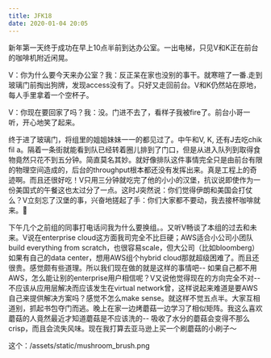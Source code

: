 ```yaml
---
title: JFK18
date: 2020-01-04 20:05
---
```


新年第一天终于成功在早上10点半前到达办公室。一出电梯，只见V和K正在前台的咖啡机附近闲晃。

V：你为什么要今天来办公室？我：反正呆在家也没别的事干。就寒暄了一番.走到玻璃门前掏出狗牌，发现access没有了。只好又走回前台。V和K仍然站在原地，每人手里拿着一个空杯子。

V：你现在要回家了吗？我：没。门进不去了，看样子我被fire了。前台小哥一听，开心地笑了起来。

终于进了玻璃门，将组里的姐姐妹妹一一的都见过了。中午和V, K, 还有J去吃chik fil a。隔着一条街就能看到队已经转着圈儿排到了门口，但是从进入队列到取得食物竟然只花不到五分钟。简直莫名其妙。就好像排队这件事情完全只是由前台有限的物理空间造成的，后台的throughput根本都还没有发挥出来。真是工程上的奇迹啊。而且还很好吃！V只用三分钟就吃完了他的小小的汉堡，抗议说即使作为一份美国式的午餐这也太过分了一点。这时J突然说：你们觉得伊朗和美国会打仗么？V立刻忘了汉堡的事，兴奋地搓起了手：你们大家都不要动，我去接杯咖啡就来。👾

下午几个之前组的同事打电话问我为什么要换组。。又听V畅谈了本组的过去和未来。V说在enterprise cloud这方面我司完全不比巨硬；AWS适合小公司小团队build everything from scratch，也很容易scale，但大公司（比如bloomberg）如果有自己的data center，想用AWS组个hybrid cloud那就超级困难了。而且还很贵。感觉颇有些道理。所以我们现在做的就是这样的事情吧-- 如果自己都不用AWS，怎么能让别的enterprise用户相信呢？V又说他觉得现在的方向完全不对-- 不应该从应用层解决而应该发生在virtual network曾，这样说起来难道是要AWS自己来提供解决方案吗？感觉不怎么make sense。就这样不觉五点半。大家互相道别，抓起书包夺门而逃。晚上在家一边烤蘑菇一边学习了相似矩阵。我这么喜欢蘑菇的人竟然最近才知道蘑菇是不应该洗的-- 吸收了水分的蘑菇会变得不那么crisp，而且会流失风味。现在我打算去亚马逊上买一个刷蘑菇的小刷子～

这个：/assets/static/mushroom_brush.png


